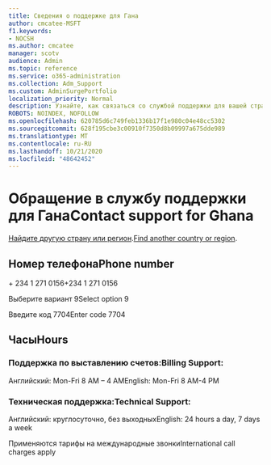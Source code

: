 ```yaml
---
title: Сведения о поддержке для Гана
author: cmcatee-MSFT
f1.keywords:
- NOCSH
ms.author: cmcatee
manager: scotv
audience: Admin
ms.topic: reference
ms.service: o365-administration
ms.collection: Adm_Support
ms.custom: AdminSurgePortfolio
localization_priority: Normal
description: Узнайте, как связаться со службой поддержки для вашей страны или региона.
ROBOTS: NOINDEX, NOFOLLOW
ms.openlocfilehash: 620785d6c749feb1336b17f1e980c04e48cc5302
ms.sourcegitcommit: 628f195cbe3c00910f7350d8b09997a675dde989
ms.translationtype: MT
ms.contentlocale: ru-RU
ms.lasthandoff: 10/21/2020
ms.locfileid: "48642452"
---
```

# <a name="contact-support-for-ghana"></a><span data-ttu-id="4af5c-103">Обращение в службу поддержки для Гана</span><span class="sxs-lookup"><span data-stu-id="4af5c-103">Contact support for Ghana</span></span>

<span data-ttu-id="4af5c-104">[Найдите другую страну или регион](../contact-support-for-business-products.md).</span><span class="sxs-lookup"><span data-stu-id="4af5c-104">[Find another country or region](../contact-support-for-business-products.md).</span></span>

## <a name="phone-number"></a><span data-ttu-id="4af5c-105">Номер телефона</span><span class="sxs-lookup"><span data-stu-id="4af5c-105">Phone number</span></span>
<span data-ttu-id="4af5c-106">+ 234 1 271 0156</span><span class="sxs-lookup"><span data-stu-id="4af5c-106">+234 1 271 0156</span></span>

<span data-ttu-id="4af5c-107">Выберите вариант 9</span><span class="sxs-lookup"><span data-stu-id="4af5c-107">Select option 9</span></span>

<span data-ttu-id="4af5c-108">Введите код 7704</span><span class="sxs-lookup"><span data-stu-id="4af5c-108">Enter code 7704</span></span>

## <a name="hours"></a><span data-ttu-id="4af5c-109">Часы</span><span class="sxs-lookup"><span data-stu-id="4af5c-109">Hours</span></span>
### <a name="billing-support"></a><span data-ttu-id="4af5c-110">Поддержка по выставлению счетов:</span><span class="sxs-lookup"><span data-stu-id="4af5c-110">Billing Support:</span></span>

<span data-ttu-id="4af5c-111">Английский: Mon-Fri 8 AM – 4 AM</span><span class="sxs-lookup"><span data-stu-id="4af5c-111">English: Mon-Fri 8 AM-4 PM</span></span>

### <a name="technical-support"></a><span data-ttu-id="4af5c-112">Техническая поддержка:</span><span class="sxs-lookup"><span data-stu-id="4af5c-112">Technical Support:</span></span>

<span data-ttu-id="4af5c-113">Английский: круглосуточно, без выходных</span><span class="sxs-lookup"><span data-stu-id="4af5c-113">English: 24 hours a day, 7 days a week</span></span>

<span data-ttu-id="4af5c-114">Применяются тарифы на международные звонки</span><span class="sxs-lookup"><span data-stu-id="4af5c-114">International call charges apply</span></span>
